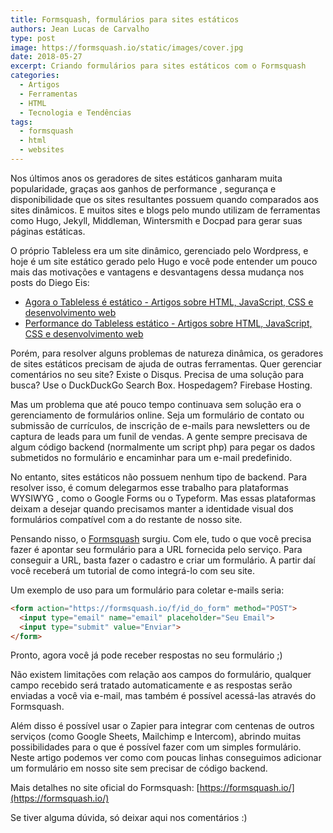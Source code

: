 ```yaml
---
title: Formsquash, formulários para sites estáticos
authors: Jean Lucas de Carvalho
type: post
image: https://formsquash.io/static/images/cover.jpg
date: 2018-05-27
excerpt: Criando formulários para sites estáticos com o Formsquash
categories:
  - Artigos
  - Ferramentas
  - HTML
  - Tecnologia e Tendências
tags:
  - formsquash
  - html
  - websites
---
```


Nos últimos anos os geradores de sites estáticos ganharam muita popularidade, graças aos ganhos de performance , segurança e disponibilidade que os sites resultantes possuem quando comparados aos sites dinâmicos. E muitos sites e blogs pelo mundo utilizam de ferramentas como Hugo, Jekyll, Middleman, Wintersmith e Docpad para gerar suas páginas estáticas.

O próprio Tableless era um site dinâmico, gerenciado pelo Wordpress, e hoje é um site estático gerado pelo Hugo e você pode entender um pouco mais das motivações e vantagens e desvantagens dessa mudança nos posts do Diego Eis:

- [Agora o Tableless é estático - Artigos sobre HTML, JavaScript, CSS e desenvolvimento web](https://tableless.com.br/site-tableless-estatico/)
- [Performance do Tableless estático - Artigos sobre HTML, JavaScript, CSS e desenvolvimento web](https://tableless.com.br/velocidade-tableless-estatico/)

Porém, para resolver alguns problemas de natureza dinâmica, os geradores de sites estáticos precisam de ajuda de outras ferramentas. Quer gerenciar comentários no seu site? Existe o Disqus. Precisa de uma solução para busca? Use o DuckDuckGo Search Box. Hospedagem? Firebase Hosting.

Mas um problema que até pouco tempo continuava sem solução era o gerenciamento de formulários online. Seja um formulário de contato ou submissão de currículos, de inscrição de e-mails para newsletters ou de captura de leads para um funil de vendas. A gente sempre precisava de algum código backend (normalmente um script php) para pegar os dados submetidos no formulário e encaminhar para um e-mail predefinido.

No entanto, sites estáticos não possuem nenhum tipo de backend. Para resolver isso, é comum delegarmos esse trabalho para plataformas WYSIWYG , como o Google Forms ou o Typeform. Mas essas plataformas deixam a desejar quando precisamos manter a identidade visual dos formulários compatível com a do restante de nosso site.

Pensando nisso, o [Formsquash](https://formsquash.io/) surgiu. Com ele, tudo o que você precisa fazer é apontar seu formulário para a URL fornecida pelo serviço. Para conseguir a URL, basta fazer o cadastro e criar um formulário. A partir daí você receberá um tutorial de como integrá-lo com seu site.

Um exemplo de uso para um formulário para coletar e-mails seria:

```html
<form action="https://formsquash.io/f/id_do_form" method="POST">
  <input type="email" name="email" placeholder="Seu Email">
  <input type="submit" value="Enviar">
</form>
```

Pronto, agora você já pode receber respostas no seu formulário ;)

Não existem limitações com relação aos campos do formulário, qualquer campo recebido será tratado automaticamente e as respostas serão enviadas a você via e-mail, mas também é possível acessá-las através do Formsquash.

Além disso é possível usar o Zapier para integrar com centenas de outros serviços (como Google Sheets, Mailchimp e Intercom), abrindo muitas possibilidades para o que é possível fazer com um simples formulário. Neste artigo podemos ver como com poucas linhas conseguimos adicionar um formulário em nosso site sem precisar de código backend. 

Mais detalhes no site oficial do Formsquash: [https://formsquash.io/](https://formsquash.io/)

Se tiver alguma dúvida, só deixar aqui nos comentários :)
